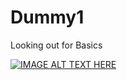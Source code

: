 # Dummy1
 Looking out for Basics

[![IMAGE ALT TEXT HERE](https://img.youtube.com/vi/nVyD6THcvDQ/0.jpg)](https://www.youtube.com/watch?v=nVyD6THcvDQ)
